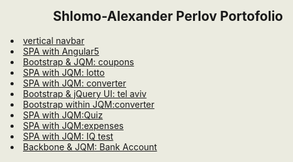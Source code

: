 <html style="background-color:#ebebe0;">
<body>
<h2 style="text-align:center;">Shlomo-Alexander Perlov Portofolio</h2>
<li><a href="public/fver/a18h.html">vertical navbar</a></li>
<li><a href="public/ng51/index.html">SPA with Angular5</a></li>
<li><a href="public/coupons/carousel10.html">Bootstrap & JQM: coupons</a></li>
<li><a href="public/lotto/lottoexh.html">SPA with JQM: lotto</a></li>
<li><a href="public/converter/converh.html">SPA with JQM: converter</a></li>
<li><a href="public/telaviv/qzbs.html">Bootstrap & jQuery UI: tel aviv</a></li>
<li><a href="public/tiny/jqm1.html">Bootstrap within JQM:converter</a></li>
<li><a href="public/quiz/qzbs.html">SPA with JQM:Quiz</a></li>
<li><a href="public/expenses/aexh.html">SPA with JQM:expenses</a></li>
<li><a href="public/fmg/mg.html">SPA with JQM: IQ test</a></li>
<li><a href="public/backbone/a01.html">Backbone & JQM: Bank Account</a></li>
</body>
</html>
